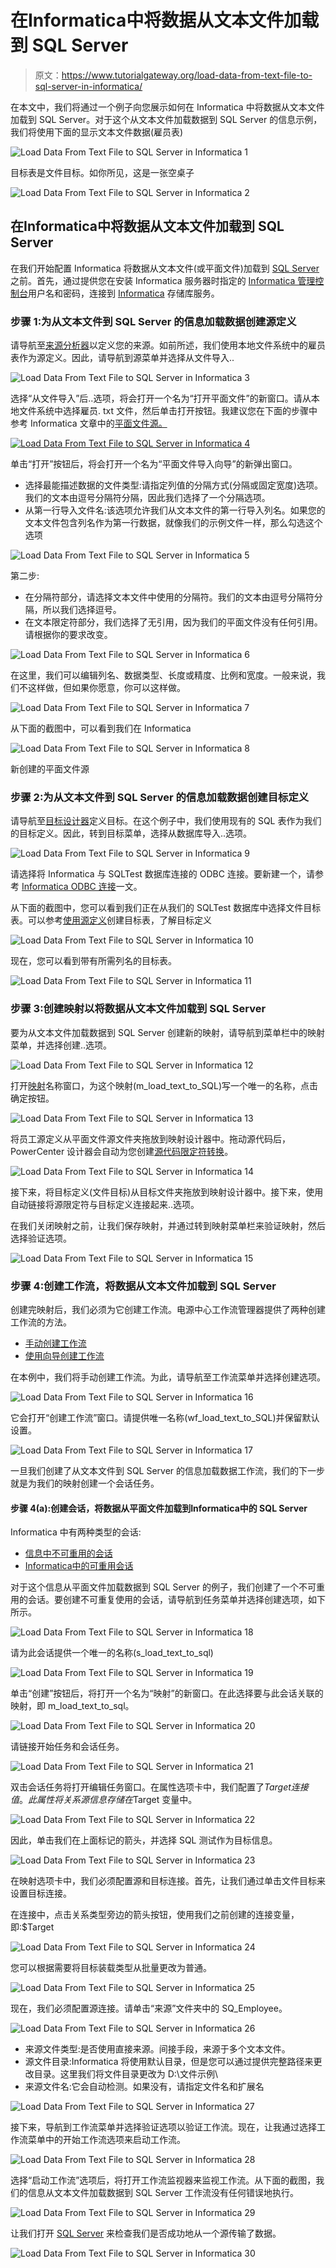 # 在Informatica中将数据从文本文件加载到 SQL Server

> 原文：<https://www.tutorialgateway.org/load-data-from-text-file-to-sql-server-in-informatica/>

在本文中，我们将通过一个例子向您展示如何在 Informatica 中将数据从文本文件加载到 SQL Server。对于这个从文本文件加载数据到 SQL Server 的信息示例，我们将使用下面的显示文本文件数据(雇员表)

![Load Data From Text File to SQL Server in Informatica 1](img/3f3e60d5e4da0d318df9111ae657a238.png)

目标表是文件目标。如你所见，这是一张空桌子

![Load Data From Text File to SQL Server in Informatica 2](img/2049e48fb588d2b4f48fbf82e3cbfcb2.png)

## 在Informatica中将数据从文本文件加载到 SQL Server

在我们开始配置 Informatica 将数据从文本文件(或平面文件)加载到 [SQL Server](https://www.tutorialgateway.org/sql/) 之前。首先，通过提供您在安装 Informatica 服务器时指定的 [Informatica 管理控制台](https://www.tutorialgateway.org/informatica-admin-console/)用户名和密码，连接到 [Informatica](https://www.tutorialgateway.org/informatica/) 存储库服务。

### 步骤 1:为从文本文件到 SQL Server 的信息加载数据创建源定义

请导航至[来源分析器](https://www.tutorialgateway.org/informatica-source-analyzer/)以定义您的来源。如前所述，我们使用本地文件系统中的雇员表作为源定义。因此，请导航到源菜单并选择从文件导入..

![Load Data From Text File to SQL Server in Informatica 3](img/47a31d751b1add4e03f85fea68eff91f.png)

选择“从文件导入”后..选项，将会打开一个名为“打开平面文件”的新窗口。请从本地文件系统中选择雇员. txt 文件，然后单击打开按钮。我建议您在下面的步骤中参考 Informatica 文章中的[平面文件源。](https://www.tutorialgateway.org/flat-file-source-in-informatica/)

[![Load Data From Text File to SQL Server in Informatica 4](img/42371a4ba6d5b7e7e63a438593d9191a.png)](https://www.tutorialgateway.org/flat-file-source-in-informatica/)

单击“打开”按钮后，将会打开一个名为“平面文件导入向导”的新弹出窗口。

*   选择最能描述数据的文件类型:请指定列值的分隔方式(分隔或固定宽度)选项。我们的文本由逗号分隔符分隔，因此我们选择了一个分隔选项。
*   从第一行导入文件名:该选项允许我们从文本文件的第一行导入列名。如果您的文本文件包含列名作为第一行数据，就像我们的示例文件一样，那么勾选这个选项

![Load Data From Text File to SQL Server in Informatica 5](img/6805d00536b8200330bb111d6d7ab76a.png)

第二步:

*   在分隔符部分，请选择文本文件中使用的分隔符。我们的文本由逗号分隔符分隔，所以我们选择逗号。
*   在文本限定符部分，我们选择了无引用，因为我们的平面文件没有任何引用。请根据你的要求改变。

![Load Data From Text File to SQL Server in Informatica 6](img/a3a44d81c35b9802c5fd4bf7b0a236f8.png)

在这里，我们可以编辑列名、数据类型、长度或精度、比例和宽度。一般来说，我们不这样做，但如果你愿意，你可以这样做。

![Load Data From Text File to SQL Server in Informatica 7](img/e2e436e54f600db1641114092ada8076.png)

从下面的截图中，可以看到我们在 Informatica

![Load Data From Text File to SQL Server in Informatica 8](img/889940a7e2cb3db503a7ebb0b26e6f57.png)

新创建的平面文件源

### 步骤 2:为从文本文件到 SQL Server 的信息加载数据创建目标定义

请导航至[目标设计器](https://www.tutorialgateway.org/target-designer-in-informatica/)定义目标。在这个例子中，我们使用现有的 SQL 表作为我们的目标定义。因此，转到目标菜单，选择从数据库导入..选项。

![Load Data From Text File to SQL Server in Informatica 9](img/a93855dc170912fefee9b3be72ee858c.png)

请选择将 Informatica 与 SQLTest 数据库连接的 ODBC 连接。要新建一个，请参考 [Informatica ODBC 连接](https://www.tutorialgateway.org/informatica-odbc-connection/)一文。

从下面的截图中，您可以看到我们正在从我们的 SQLTest 数据库中选择文件目标表。可以参考[使用源定义](https://www.tutorialgateway.org/create-informatica-target-table-using-source-definition/)创建目标表，了解目标定义

![Load Data From Text File to SQL Server in Informatica 10](img/1bcc8776f68bd9fdf3deaddbda259a8a.png)

现在，您可以看到带有所需列名的目标表。

![Load Data From Text File to SQL Server in Informatica 11](img/cd84ccc7458ff0e9444531a65067eddb.png)

### 步骤 3:创建映射以将数据从文本文件加载到 SQL Server

要为从文本文件加载数据到 SQL Server 创建新的映射，请导航到菜单栏中的映射菜单，并选择创建..选项。

![Load Data From Text File to SQL Server in Informatica 12](img/e916d1da8bac33d7df41d73fe91c85ec.png)

打开[映射](https://www.tutorialgateway.org/informatica-mapping/)名称窗口，为这个映射(m_load_text_to_SQL)写一个唯一的名称，点击确定按钮。

![Load Data From Text File to SQL Server in Informatica 13](img/17f6b6c8c51dc78a36b07dd641cf45c6.png)

将员工源定义从平面文件源文件夹拖放到映射设计器中。拖动源代码后，PowerCenter 设计器会自动为您创建[源代码限定符转换](https://www.tutorialgateway.org/source-qualifier-transformation-in-informatica/)。

![Load Data From Text File to SQL Server in Informatica 14](img/58288e723eafafc58084512cc16140af.png)

接下来，将目标定义(文件目标)从目标文件夹拖放到映射设计器中。接下来，使用自动链接将源限定符与目标定义连接起来..选项。

在我们关闭映射之前，让我们保存映射，并通过转到映射菜单栏来验证映射，然后选择验证选项。

![Load Data From Text File to SQL Server in Informatica 15](img/51910d77ced661f8b8694d6c88f798f7.png)

### 步骤 4:创建工作流，将数据从文本文件加载到 SQL Server

创建完映射后，我们必须为它创建工作流。电源中心工作流管理器提供了两种创建工作流的方法。

*   [手动创建工作流](https://www.tutorialgateway.org/informatica-workflow/)
*   [使用向导创建工作流](https://www.tutorialgateway.org/informatica-workflow-using-wizard/)

在本例中，我们将手动创建工作流。为此，请导航至工作流菜单并选择创建选项。

![Load Data From Text File to SQL Server in Informatica 16](img/d290902d3f745c75ef201a81d9195f01.png)

它会打开“创建工作流”窗口。请提供唯一名称(wf_load_text_to_SQL)并保留默认设置。

![Load Data From Text File to SQL Server in Informatica 17](img/67fd143b2a690660160ac574ca05f021.png)

一旦我们创建了从文本文件到 SQL Server 的信息加载数据工作流，我们的下一步就是为我们的映射创建一个会话任务。

#### 步骤 4(a):创建会话，将数据从平面文件加载到Informatica中的 SQL Server

Informatica 中有两种类型的会话:

*   [信息中不可重用的会话](https://www.tutorialgateway.org/session-in-informatica/)
*   [Informatica中的可重用会话](https://www.tutorialgateway.org/reusable-session-in-informatica/)

对于这个信息从平面文件加载数据到 SQL Server 的例子，我们创建了一个不可重用的会话。要创建不可重复使用的会话，请导航到任务菜单并选择创建选项，如下所示。

![Load Data From Text File to SQL Server in Informatica 18](img/ce5fa4c22655bf6c90cb6f5c28184943.png)

请为此会话提供一个唯一的名称(s_load_text_to_sql)

![Load Data From Text File to SQL Server in Informatica 19](img/5ea6de02151ce3022b4392b9b533f07d.png)

单击“创建”按钮后，将打开一个名为“映射”的新窗口。在此选择要与此会话关联的映射，即 m_load_text_to_sql。

![Load Data From Text File to SQL Server in Informatica 20](img/afd45389bac6c6ea4b5d161c258af231.png)

请链接开始任务和会话任务。

![Load Data From Text File to SQL Server in Informatica 21](img/99e50bb3716d9a9a4490c7b75066f5ac.png)

双击会话任务将打开编辑任务窗口。在属性选项卡中，我们配置了$Target 连接值。此属性将关系源信息存储在$Target 变量中。

![Load Data From Text File to SQL Server in Informatica 22](img/30d77f7698a4358c92714ce132ea9937.png)

因此，单击我们在上面标记的箭头，并选择 SQL 测试作为目标信息。

![Load Data From Text File to SQL Server in Informatica 23](img/4a67227908bd0851430917bb7eb88600.png)

在映射选项卡中，我们必须配置源和目标连接。首先，让我们通过单击文件目标来设置目标连接。

在连接中，点击关系类型旁边的箭头按钮，使用我们之前创建的连接变量，即:$Target

![Load Data From Text File to SQL Server in Informatica 24](img/8ceb16ae31aa912323a0c995eeb5b5b3.png)

您可以根据需要将目标装载类型从批量更改为普通。

![Load Data From Text File to SQL Server in Informatica 25](img/d04794f8f729e57dfa701788d7ded259.png)

现在，我们必须配置源连接。请单击“来源”文件夹中的 SQ_Employee。

![Load Data From Text File to SQL Server in Informatica 26](img/264a25504b0ca1e811f9816269f33023.png)

*   来源文件类型:是否使用直接来源。间接手段，来源于多个文本文件。
*   源文件目录:Informatica 将使用默认目录，但是您可以通过提供完整路径来更改目录。这里我们将文件目录更改为 D:\文件示例\
*   来源文件名:它会自动检测。如果没有，请指定文件名和扩展名

![Load Data From Text File to SQL Server in Informatica 27](img/9a37158238f3c0668f6727b3c7e2de87.png)

接下来，导航到工作流菜单并选择验证选项以验证工作流。现在，让我通过选择工作流菜单中的开始工作流选项来启动工作流。

![Load Data From Text File to SQL Server in Informatica 28](img/76065f8159964c8fcd578231c3cd8725.png)

选择“启动工作流”选项后，将打开工作流监视器来监视工作流。从下面的截图，我们的信息从文本文件加载数据到 SQL Server 工作流没有任何错误地执行。

![Load Data From Text File to SQL Server in Informatica 29](img/3499f92e22bfe948a30d27e41cb2a8f5.png)

让我们打开 [SQL Server](https://www.tutorialgateway.org/sql/) 来检查我们是否成功地从一个源传输了数据。

![Load Data From Text File to SQL Server in Informatica 30](img/a711c15d7750e48b01a09072f4f5013b.png)